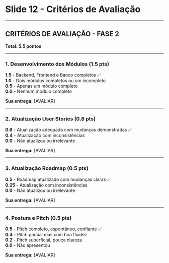 # Slide 12 - Critérios de Avaliação

---

## CRITÉRIOS DE AVALIAÇÃO - FASE 2

**Total: 5.5 pontos**

---

### 1. Desenvolvimento dos Módulos (1.5 pts)

**1.5** - Backend, Frontend e Banco completos ✅  
**1.0** - Dois módulos completos ou um incompleto  
**0.5** - Apenas um módulo completo  
**0.0** - Nenhum módulo completo

**Sua entrega:** [AVALIAR]

---

### 2. Atualização User Stories (0.8 pts)

**0.8** - Atualização adequada com mudanças demonstradas ✅  
**0.4** - Atualização com inconsistências  
**0.0** - Não atualizou ou irrelevante

**Sua entrega:** [AVALIAR]

---

### 3. Atualização Roadmap (0.5 pts)

**0.5** - Roadmap atualizado com mudanças claras ✅  
**0.25** - Atualização com inconsistências  
**0.0** - Não atualizou ou irrelevante

**Sua entrega:** [AVALIAR]

---

### 4. Postura e Pitch (0.5 pts)

**0.5** - Pitch completo, espontâneo, confiante ✅  
**0.4** - Pitch parcial mas com boa fluidez  
**0.2** - Pitch superficial, pouca clareza  
**0.0** - Não apresentou

**Sua entrega:** [AVALIAR]

